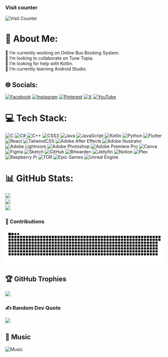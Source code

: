 ### Visit counter
![Visit Counter](https://count.getloli.com/@Adarshakarki?name=Adarshakarki&theme=rule34&padding=7&offset=0&align=top&scale=1&pixelated=1&darkmode=auto)

# 💫 About Me:
🔭 I’m currently working on Online Bus Booking System.<br>👯 I’m looking to collaborate on Tune Topia.<br>🤝 I’m looking for help with Kotlin.<br>🌱 I’m currently learning Android Studio.


## 🌐 Socials:
[![Facebook](https://img.shields.io/badge/Facebook-%231877F2.svg?logo=Facebook&logoColor=white)](https://facebook.com/adarsha.karki46) [![Instagram](https://img.shields.io/badge/Instagram-%23E4405F.svg?logo=Instagram&logoColor=white)](https://instagram.com/cactusadarsha) [![Pinterest](https://img.shields.io/badge/Pinterest-%23E60023.svg?logo=Pinterest&logoColor=white)](https://pinterest.com/adarsha99999) [![X](https://img.shields.io/badge/X-black.svg?logo=X&logoColor=white)](https://x.com/adarshakarki4) [![YouTube](https://img.shields.io/badge/YouTube-%23FF0000.svg?logo=YouTube&logoColor=white)](https://youtube.com/@spoonyjab) 

# 💻 Tech Stack:
![C](https://img.shields.io/badge/c-%2300599C.svg?style=flat&logo=c&logoColor=white) ![C#](https://img.shields.io/badge/c%23-%23239120.svg?style=flat&logo=csharp&logoColor=white) ![C++](https://img.shields.io/badge/c++-%2300599C.svg?style=flat&logo=c%2B%2B&logoColor=white) ![CSS3](https://img.shields.io/badge/css3-%231572B6.svg?style=flat&logo=css3&logoColor=white) ![Java](https://img.shields.io/badge/java-%23ED8B00.svg?style=flat&logo=openjdk&logoColor=white) ![JavaScript](https://img.shields.io/badge/javascript-%23323330.svg?style=flat&logo=javascript&logoColor=%23F7DF1E) ![Kotlin](https://img.shields.io/badge/kotlin-%237F52FF.svg?style=flat&logo=kotlin&logoColor=white) ![Python](https://img.shields.io/badge/python-3670A0?style=flat&logo=python&logoColor=ffdd54) ![Flutter](https://img.shields.io/badge/Flutter-%2302569B.svg?style=flat&logo=Flutter&logoColor=white) ![React](https://img.shields.io/badge/react-%2320232a.svg?style=flat&logo=react&logoColor=%2361DAFB) ![TailwindCSS](https://img.shields.io/badge/tailwindcss-%2338B2AC.svg?style=flat&logo=tailwind-css&logoColor=white) ![Adobe After Effects](https://img.shields.io/badge/Adobe%20After%20Effects-9999FF.svg?style=flat&logo=Adobe%20After%20Effects&logoColor=white) ![Adobe Illustrator](https://img.shields.io/badge/adobe%20illustrator-%23FF9A00.svg?style=flat&logo=adobe%20illustrator&logoColor=white) ![Adobe Lightroom](https://img.shields.io/badge/Adobe%20Lightroom-31A8FF.svg?style=flat&logo=Adobe%20Lightroom&logoColor=white) ![Adobe Photoshop](https://img.shields.io/badge/adobe%20photoshop-%2331A8FF.svg?style=flat&logo=adobe%20photoshop&logoColor=white) ![Adobe Premiere Pro](https://img.shields.io/badge/Adobe%20Premiere%20Pro-9999FF.svg?style=flat&logo=Adobe%20Premiere%20Pro&logoColor=white) ![Canva](https://img.shields.io/badge/Canva-%2300C4CC.svg?style=flat&logo=Canva&logoColor=white) ![Figma](https://img.shields.io/badge/figma-%23F24E1E.svg?style=flat&logo=figma&logoColor=white) ![Sketch](https://img.shields.io/badge/Sketch-FFB387?style=flat&logo=sketch&logoColor=black) ![GitHub](https://img.shields.io/badge/github-%23121011.svg?style=flat&logo=github&logoColor=white) ![Bitwarden](https://img.shields.io/badge/bitwarden-%23175DDC.svg?style=flat&logo=bitwarden&logoColor=white) ![Jellyfin](https://img.shields.io/badge/jellyfin-%23000B25.svg?style=flat&logo=Jellyfin&logoColor=00A4DC) ![Notion](https://img.shields.io/badge/Notion-%23000000.svg?style=flat&logo=notion&logoColor=white) ![Plex](https://img.shields.io/badge/plex-%23E5A00D.svg?style=flat&logo=plex&logoColor=white) ![Raspberry Pi](https://img.shields.io/badge/-Raspberry_Pi-C51A4A?style=flat&logo=Raspberry-Pi) ![TOR](https://img.shields.io/badge/tor-%237E4798.svg?style=flat&logo=tor-project&logoColor=white) ![Epic Games](https://img.shields.io/badge/epicgames-%23313131.svg?style=flat&logo=epicgames&logoColor=white) ![Unreal Engine](https://img.shields.io/badge/unrealengine-%23313131.svg?style=flat&logo=unrealengine&logoColor=white)
# 📊 GitHub Stats:
![](https://github-readme-stats.vercel.app/api?username=AdarshaKarki&theme=midnight-purple&hide_border=false&include_all_commits=true&count_private=true)<br/>
![](https://github-readme-streak-stats.herokuapp.com/?user=AdarshaKarki&theme=midnight-purple&hide_border=false)<br/>
![](https://github-readme-stats.vercel.app/api/top-langs/?username=AdarshaKarki&theme=midnight-purple&hide_border=false&include_all_commits=true&count_private=true&layout=compact)

### 🐍 Contributions
<img src="https://raw.githubusercontent.com/adarshakarki/adarshakarki/output/snake.svg" alt="Snake animation" />

## 🏆 GitHub Trophies
![](https://github-profile-trophy.vercel.app/?username=AdarshaKarki&theme=midnight-purple&no-frame=true&no-bg=false&margin-w=4)

### ✍️ Random Dev Quote
![](https://quotes-github-readme.vercel.app/api?type=vetical&theme=tokyonight)

## 💽 Music
![Music](https://spotify-recently-played-readme.vercel.app/api?user=j8m34nlcho97rlxlwjiix2p80&unique={true|1|on|yes})
